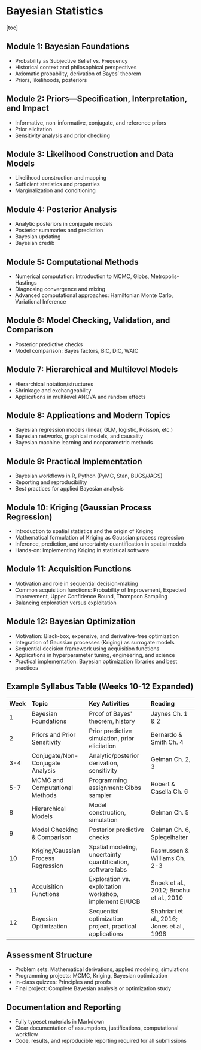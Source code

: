 # Bayesian Statistics

[toc]

## Module 1: Bayesian Foundations

- Probability as Subjective Belief vs. Frequency
- Historical context and philosophical perspectives
- Axiomatic probability, derivation of Bayes’ theorem
- Priors, likelihoods, posteriors

## Module 2: Priors—Specification, Interpretation, and Impact

- Informative, non-informative, conjugate, and reference priors
- Prior elicitation
- Sensitivity analysis and prior checking

## Module 3: Likelihood Construction and Data Models

- Likelihood construction and mapping
- Sufficient statistics and properties
- Marginalization and conditioning

## Module 4: Posterior Analysis

- Analytic posteriors in conjugate models
- Posterior summaries and prediction
- Bayesian updating
- Bayesian credib

## Module 5: Computational Methods

- Numerical computation: Introduction to MCMC, Gibbs, Metropolis-Hastings
- Diagnosing convergence and mixing
- Advanced computational approaches: Hamiltonian Monte Carlo, Variational Inference

## Module 6: Model Checking, Validation, and Comparison

- Posterior predictive checks
- Model comparison: Bayes factors, BIC, DIC, WAIC

## Module 7: Hierarchical and Multilevel Models

- Hierarchical notation/structures
- Shrinkage and exchangeability
- Applications in multilevel ANOVA and random effects

## Module 8: Applications and Modern Topics

- Bayesian regression models (linear, GLM, logistic, Poisson, etc.)
- Bayesian networks, graphical models, and causality
- Bayesian machine learning and nonparametric methods

## Module 9: Practical Implementation

- Bayesian workflows in R, Python (PyMC, Stan, BUGS/JAGS)
- Reporting and reproducibility
- Best practices for applied Bayesian analysis

## Module 10: Kriging (Gaussian Process Regression)

- Introduction to spatial statistics and the origin of Kriging
- Mathematical formulation of Kriging as Gaussian process regression
- Inference, prediction, and uncertainty quantification in spatial models
- Hands-on: Implementing Kriging in statistical software

## Module 11: Acquisition Functions

- Motivation and role in sequential decision-making
- Common acquisition functions: Probability of Improvement, Expected Improvement, Upper Confidence Bound, Thompson Sampling
- Balancing exploration versus exploitation

## Module 12: Bayesian Optimization

- Motivation: Black-box, expensive, and derivative-free optimization
- Integration of Gaussian processes (Kriging) as surrogate models
- Sequential decision framework using acquisition functions
- Applications in hyperparameter tuning, engineering, and science
- Practical implementation: Bayesian optimization libraries and best practices



## Example Syllabus Table (Weeks 10-12 Expanded)

| Week | Topic                               | Key Activities                                              | Reading                                    |
| :--- | :---------------------------------- | :---------------------------------------------------------- | :----------------------------------------- |
| 1    | Bayesian Foundations                | Proof of Bayes' theorem, history                            | Jaynes Ch. 1 & 2                           |
| 2    | Priors and Prior Sensitivity        | Prior predictive simulation, prior elicitation              | Bernardo & Smith Ch. 4                     |
| 3-4  | Conjugate/Non-Conjugate Analysis    | Analytic/posterior derivation, sensitivity                  | Gelman Ch. 2, 3                            |
| 5-7  | MCMC and Computational Methods      | Programming assignment: Gibbs sampler                       | Robert & Casella Ch. 6                     |
| 8    | Hierarchical Models                 | Model construction, simulation                              | Gelman Ch. 5                               |
| 9    | Model Checking & Comparison         | Posterior predictive checks                                 | Gelman Ch. 6, Spiegelhalter                |
| 10   | Kriging/Gaussian Process Regression | Spatial modeling, uncertainty quantification, software labs | Rasmussen & Williams Ch. 2-3               |
| 11   | Acquisition Functions               | Exploration vs. exploitation workshop, implement EI/UCB     | Snoek et al., 2012; Brochu et al., 2010    |
| 12   | Bayesian Optimization               | Sequential optimization project, practical applications     | Shahriari et al., 2016; Jones et al., 1998 |

## Assessment Structure

- Problem sets: Mathematical derivations, applied modeling, simulations
- Programming projects: MCMC, Kriging, Bayesian optimization
- In-class quizzes: Principles and proofs
- Final project: Complete Bayesian analysis or optimization study

## Documentation and Reporting

- Fully typeset materials in Markdown
- Clear documentation of assumptions, justifications, computational workflow
- Code, results, and reproducible reporting required for all submissions